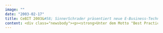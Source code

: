 ```yaml
---
image: ""
date: "2003-02-17"
title: CeBIT 2003&#58; SinnerSchrader präsentiert neue E-Business-Technologien
content: <div class="newsbody"><p><strong>Unter dem Motto "Best Practice for Your E-Business" präsentiert SinnerSchrader zur diesjährigen CeBIT neue Lösungen für effizientes und kostengünstiges E-Business. Besuchen Sie SinnerSchrader auf unseren Partnerständen von CoreMedia und hybris.</strong></p><h3>Weltweit erste CMS-Lösung auf Basis von CoreMedia RWP</h3><p>Auf der CeBIT 2003 zeigt SinnerSchrader als erster Dienstleister Anwendungen, die auf der neuen CMS-Technologie CoreMedia RWP aufsetzen. Die Software verfügt über vorkonfigurierte, wiederverwendbare Komponenten, mit denen die Kosten für die Produktion und den Betrieb von Multi-Level/Multi-Branded Corporate Websites signifikat sinken.</p><h3>Mandantenfähiges E-Commerce mit niedrigem TCO</h3><p>Skalierbare Anwendungen auf Basis komponentenbasierter Standardsoftware präsentiert SinnerSchrader auf dem Stand von hybris. Die E-Business-Software hybris jakarta verwendet ausschließlich offene Industriestandards und schneidet bei TCO-Bewertungen sehr gut ab.</p><p>Unser Referenzprojekt ist eine Anwendung für ein internationales Mobilfunkunternehmen, das mehrstufige Vertriebsprozesse abbildet. Selbst komplexe Preisbildungsfunktionen sind über das intuitiv bedienbare Backoffice händelbar.</p><p><a class="news-backlink" href="/de/"><svg class="svg-ico svg-ico--arrow-left"><use xlink&#58;href="#arrow-down"></use></svg>Zurück zur Presse Übersicht</a></p></div>
---
```

